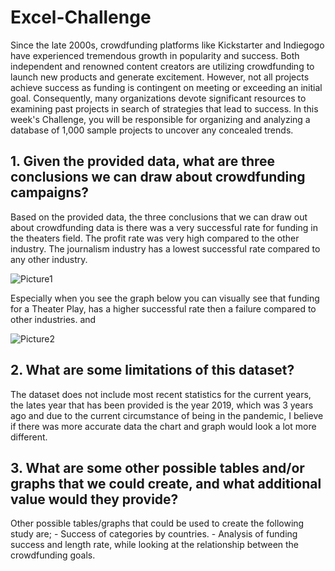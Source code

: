 # Excel-Challenge

Since the late 2000s, crowdfunding platforms like Kickstarter and Indiegogo have experienced tremendous growth in popularity and success. Both independent and renowned content creators are utilizing crowdfunding to launch new products and generate excitement. However, not all projects achieve success as funding is contingent on meeting or exceeding an initial goal. Consequently, many organizations devote significant resources to examining past projects in search of strategies that lead to success. In this week's Challenge, you will be responsible for organizing and analyzing a database of 1,000 sample projects to uncover any concealed trends.

## 1.	Given the provided data, what are three conclusions we can draw about crowdfunding campaigns?

Based on the provided data, the three conclusions that we can draw out about crowdfunding data is there was a very successful rate for funding in the theaters field. The profit rate was very high compared to the other industry. The journalism industry has a lowest successful rate compared to any other industry.

 ![Picture1](https://user-images.githubusercontent.com/116124181/231615776-d9e2429b-7997-4203-84aa-fc0939767159.png)


Especially when you see the graph below you can visually see that funding for a Theater Play, has a higher successful rate then a failure compared to other industries. and

![Picture2](https://user-images.githubusercontent.com/116124181/231615792-0093fac2-43a3-4f51-a50a-538022f4a79e.png)

 
## 2.	What are some limitations of this dataset?
The dataset does not include most recent statistics for the current years, the lates year that has been provided is the year 2019, which was 3 years ago and due to the current circumstance of being in the pandemic, I believe if there was more accurate data the chart and graph would look a lot more different. 

## 3.	What are some other possible tables and/or graphs that we could create, and what additional value would they provide?
 Other possible tables/graphs that could be used to create the following study are;
	- Success of categories by countries.
	- Analysis of funding success and length rate, while looking at the relationship between the crowdfunding goals.

